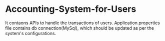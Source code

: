 # Accounting-System-for-Users

It contaons APIs to handle the transactions of users.
Application.properties file contains db connection(MySql), which should be updated as per the system's configurations.
